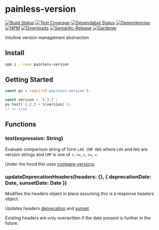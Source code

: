 # painless-version

[![Build Status](https://circleci.com/gh/blackflux/painless-version.png?style=shield)](https://circleci.com/gh/blackflux/painless-version)
[![Test Coverage](https://img.shields.io/coveralls/blackflux/painless-version/master.svg)](https://coveralls.io/github/blackflux/painless-version?branch=master)
[![Dependabot Status](https://api.dependabot.com/badges/status?host=github&repo=blackflux/painless-version)](https://dependabot.com)
[![Dependencies](https://david-dm.org/blackflux/painless-version/status.svg)](https://david-dm.org/blackflux/painless-version)
[![NPM](https://img.shields.io/npm/v/painless-version.svg)](https://www.npmjs.com/package/painless-version)
[![Downloads](https://img.shields.io/npm/dt/painless-version.svg)](https://www.npmjs.com/package/painless-version)
[![Semantic-Release](https://github.com/blackflux/js-gardener/blob/master/assets/icons/semver.svg)](https://github.com/semantic-release/semantic-release)
[![Gardener](https://github.com/blackflux/js-gardener/blob/master/assets/badge.svg)](https://github.com/blackflux/js-gardener)

Intuitive version management abstraction

## Install

```bash
npm i --save painless-version
```

## Getting Started

<!-- eslint-disable import/no-unresolved, import/no-extraneous-dependencies -->
```js
const pv = require('painless-version');

const version = '5.3.5';
pv.test(`1.2.3 < ${version}`);
// => true
```

## Functions

### test(expression: String)

Evaluate comparison string of form `LHS CMP RHS` where `LHS` and `RHS` are
version strings and `CMP` is one of `<`, `<=`, `>`, `>=`, `=`.

Under the hood this uses [compare-versions](https://www.npmjs.com/package/compare-versions).

### updateDeprecationHeaders(headers: {}, { deprecationDate: Date, sunsetDate: Date })

Modifies the headers object in place assuming this is a response headers object.

Updates headers [deprecation](https://tools.ietf.org/id/draft-dalal-deprecation-header-01.html) and [sunset](https://tools.ietf.org/id/draft-dalal-deprecation-header-01.html#rfc.section.5)

Existing headers are only overwritten if the date present is further in the future.
